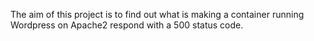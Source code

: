 The aim of this project is to find out what is making a container running Wordpress on Apache2 respond with a 500 status code.
